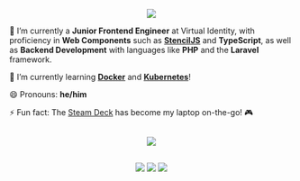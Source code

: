 <p align="center">
<img src="https://dwoliveira.com/img/Screenshot_16.png"/></p>

🔭 I’m currently a **Junior Frontend Engineer** at Virtual Identity, with proficiency in **Web Components** such as **[StencilJS](https://github.com/ionic-team/stencil)** and **TypeScript**, as well as **Backend Development**  with languages like **PHP** and the **Laravel** framework.

🌱 I’m currently learning **[Docker](https://www.docker.com/)** and **[Kubernetes](https://kubernetes.io/)**!

😄 Pronouns: **he/him**

⚡ Fun fact: The [Steam Deck](https://www.steamdeck.com/en/) has become my laptop on-the-go! 🎮

##

<p align="center"><img src="https://github-readme-stats.vercel.app/api/top-langs/?username=pnboliveira&layout=compact&theme=dark&include_all_commits=true&count_private=true"/></p>

##

<p align="center">
<a href="https://linkedin.com/in/dwoliveira" target="_blank"><img src="https://img.shields.io/badge/LinkedIn-blue?logo=linkedin&style=for-the-badge"/></a>
<a href="https://blog.dwoliveira.com" target="_blank"><img src="https://img.shields.io/badge/Blog-black?logo=medium&style=for-the-badge"/></a>
<a href="https://www.youtube.com/channel/UC57uf5r3SY67G34tSbMBssg" target="_blank"><img src="https://img.shields.io/badge/YouTube-red?logo=youtube&style=for-the-badge"/></a>
</p>

<!--
**pnboliveira/pnboliveira** is a ✨ _special_ ✨ repository because its `README.md` (this file) appears on your GitHub profile.

Here are some ideas to get you started:

-->

